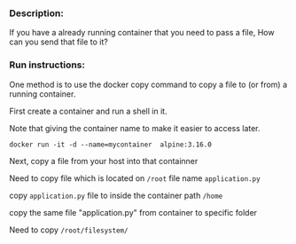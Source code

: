 ### Description:

If you have a already running container that you need to pass a file, How can you send that file to it?

### Run instructions:

One method is to use the docker copy command to copy a file to (or from) a running container.

First create a container and run a shell in it.

Note that giving the container name to make it easier to access later.

`docker run -it -d --name=mycontainer  alpine:3.16.0`

Next, copy a file from your host into that containner

Need to copy file which is located on `/root` file name `application.py`

copy `application.py` file to inside the container path `/home`

copy the same file "application.py" from container to specific folder

Need to copy `/root/filesystem/`
